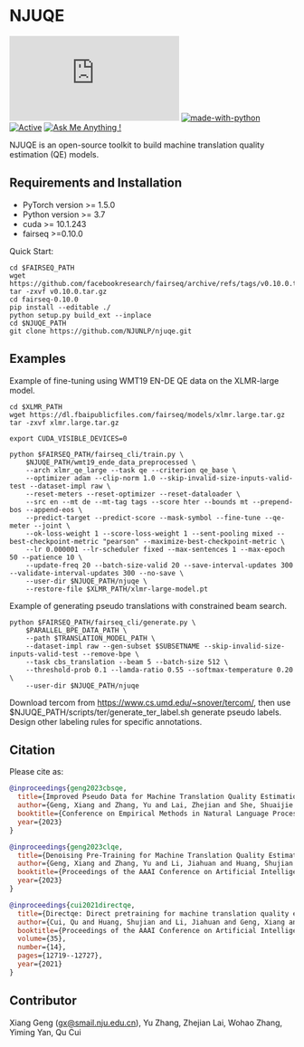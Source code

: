 # NJUQE
[![GitHub license](https://badgen.net/github/license/Naereen/Strapdown.js)](https://github.com/Naereen/StrapDown.js/blob/master/LICENSE) [![made-with-python](https://img.shields.io/badge/Made%20with-Python-1f425f.svg)](https://www.python.org/) [![Active](http://img.shields.io/badge/Status-Active-green.svg)](https://tterb.github.io) [![Ask Me Anything !](https://img.shields.io/badge/Ask%20me-anything-1abc9c.svg)](https://GitHub.com/Naereen/ama)

NJUQE is an open-source toolkit to build machine translation quality estimation (QE) models.

## Requirements and Installation
* PyTorch version >= 1.5.0
* Python version >= 3.7
* cuda >= 10.1.243
* fairseq >=0.10.0

Quick Start:
```
cd $FAIRSEQ_PATH
wget https://github.com/facebookresearch/fairseq/archive/refs/tags/v0.10.0.tar.gz
tar -zxvf v0.10.0.tar.gz
cd fairseq-0.10.0
pip install --editable ./ 
python setup.py build_ext --inplace
cd $NJUQE_PATH
git clone https://github.com/NJUNLP/njuqe.git
```

## Examples
Example of fine-tuning using WMT19 EN-DE QE data on the XLMR-large model.
```
cd $XLMR_PATH
wget https://dl.fbaipublicfiles.com/fairseq/models/xlmr.large.tar.gz
tar -zxvf xlmr.large.tar.gz

export CUDA_VISIBLE_DEVICES=0

python $FAIRSEQ_PATH/fairseq_cli/train.py \
    $NJUQE_PATH/wmt19_ende_data_preprocessed \
    --arch xlmr_qe_large --task qe --criterion qe_base \
    --optimizer adam --clip-norm 1.0 --skip-invalid-size-inputs-valid-test --dataset-impl raw \
    --reset-meters --reset-optimizer --reset-dataloader \
    --src en --mt de --mt-tag tags --score hter --bounds mt --prepend-bos --append-eos \
    --predict-target --predict-score --mask-symbol --fine-tune --qe-meter --joint \
    --ok-loss-weight 1 --score-loss-weight 1 --sent-pooling mixed --best-checkpoint-metric "pearson" --maximize-best-checkpoint-metric \
    --lr 0.000001 --lr-scheduler fixed --max-sentences 1 --max-epoch 50 --patience 10 \
    --update-freq 20 --batch-size-valid 20 --save-interval-updates 300 --validate-interval-updates 300 --no-save \
    --user-dir $NJUQE_PATH/njuqe \
    --restore-file $XLMR_PATH/xlmr-large-model.pt
```

Example of generating pseudo translations with constrained beam search.
```
python $FAIRSEQ_PATH/fairseq_cli/generate.py \
    $PARALLEL_BPE_DATA_PATH \
    --path $TRANSLATION_MODEL_PATH \
    --dataset-impl raw --gen-subset $SUBSETNAME --skip-invalid-size-inputs-valid-test --remove-bpe \
    --task cbs_translation --beam 5 --batch-size 512 \
    --threshold-prob 0.1 --lamda-ratio 0.55 --softmax-temperature 0.20 \
    --user-dir $NJUQE_PATH/njuqe
```

Download tercom from https://www.cs.umd.edu/~snover/tercom/, then use $NJUQE_PATH/scripts/ter/generate_ter_label.sh 
generate pseudo labels. Design other labeling rules for specific annotations.


## Citation
Please cite as:
``` bibtex
@inproceedings{geng2023cbsqe,
  title={Improved Pseudo Data for Machine Translation Quality Estimation with Constrained Beam Search},
  author={Geng, Xiang and Zhang, Yu and Lai, Zhejian and She, Shuaijie and Zou, Wei and Tao, Shimin and Yang, Hao and Chen, Jiajun and Huang, Shujian},
  booktitle={Conference on Empirical Methods in Natural Language Processing},
  year={2023}
}

@inproceedings{geng2023clqe,
  title={Denoising Pre-Training for Machine Translation Quality Estimation with Curriculum Learning},
  author={Geng, Xiang and Zhang, Yu and Li, Jiahuan and Huang, Shujian and Yang, Hao and Tao, Shimin and Chen, Yimeng and Xie, Ning and Chen, Jiajun},
  booktitle={Proceedings of the AAAI Conference on Artificial Intelligence},
  year={2023}
}

@inproceedings{cui2021directqe,
  title={Directqe: Direct pretraining for machine translation quality estimation},
  author={Cui, Qu and Huang, Shujian and Li, Jiahuan and Geng, Xiang and Zheng, Zaixiang and Huang, Guoping and Chen, Jiajun},
  booktitle={Proceedings of the AAAI Conference on Artificial Intelligence},
  volume={35},
  number={14},
  pages={12719--12727},
  year={2021}
}
```

## Contributor
Xiang Geng (gx@smail.nju.edu.cn), Yu Zhang, Zhejian Lai, Wohao Zhang, Yiming Yan, Qu Cui
